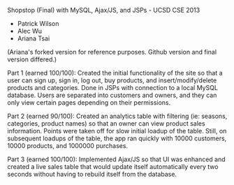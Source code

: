 Shopstop (Final) with MySQL, Ajax/JS, and JSPs - UCSD CSE 2013  
- Patrick Wilson  
- Alec Wu  
- Ariana Tsai  
  
(Ariana's forked version for reference purposes. Github version and final version differed.)  
  
Part 1 (earned 100/100): Created the initial functionality of the site so that a user can sign up, sign in, log out, buy products, and insert/modify/delete products and categories. Done in JSPs with connection to a local MySQL database. Users are separated into customers and owners, and they can only view certain pages depending on their permissions.  
  
Part 2 (earned 90/100): Created an analytics table with filtering (ie: seasons, categories, product names) so that an owner can view product sales information. Points were taken off for slow initial loadup of the table. Still, on subsequent loadups of the table, the app ran quickly with 10000 customers, 10000 products, and 1000000 purchases.  
  
Part 3 (earned 100/100): Implemented Ajax/JS so that UI was enhanced and created a live sales table that would update itself automatically every two seconds without having to rebuild itself from the database.